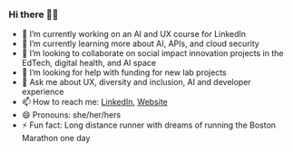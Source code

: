 ### Hi there 👋🏾

- 🔭 I’m currently working on an AI and UX course for LinkedIn
- 🌱 I’m currently learning more about AI, APIs, and cloud security
- 🍕 I’m looking to collaborate on social impact innovation projects in the EdTech, digital health, and AI space
- 🤔 I’m looking for help with funding for new lab projects 
- 💬 Ask me about UX, diversity and inclusion, AI and developer experience
- 📫 How to reach me: [LinkedIn](https://www.linkedin.com/in/shanaechapman/), [Website](https://nerdydiva.com/)
- 😄 Pronouns: she/her/hers
- ⚡ Fun fact: Long distance runner with dreams of running the Boston Marathon one day


<!--
**nerdydivashanae/nerdydivashanae** is a ✨ _special_ ✨ repository because its `README.md` (this file) appears on your GitHub profile.

Here are some ideas to get you started:-->
